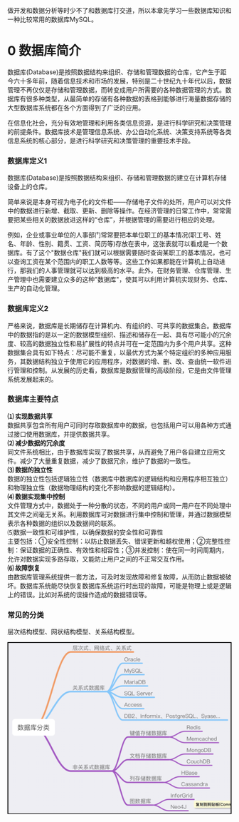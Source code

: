 做开发和数据分析等时少不了和数据库打交道，所以本章先学习一些数据库知识和一种比较常用的数据库MySQL。

# 0 数据库简介

数据库\(Database\)是按照数据结构来组织、存储和管理数据的仓库，它产生于距今六十多年前，随着信息技术和市场的发展，特别是二十世纪九十年代以后，数据管理不再仅仅是存储和管理数据，而转变成用户所需要的各种数据管理的方式。数据库有很多种类型，从最简单的存储有各种数据的表格到能够进行海量数据存储的大型数据库系统都在各个方面得到了广泛的应用。

在信息化社会，充分有效地管理和利用各类信息资源，是进行科学研究和决策管理的前提条件。数据库技术是管理信息系统、办公自动化系统、决策支持系统等各类信息系统的核心部分，是进行科学研究和决策管理的重要技术手段。

### 数据库定义1

数据库\(Database\)是按照数据结构来组织、存储和管理数据的建立在计算机存储设备上的仓库。

简单来说是本身可视为电子化的文件柜——存储电子文件的处所，用户可以对文件中的数据进行新增、截取、更新、删除等操作。在经济管理的日常工作中，常常需要把某些相关的数据放进这样的“仓库”，并根据管理的需要进行相应的处理。

例如，企业或事业单位的人事部门常常要把本单位职工的基本情况\(职工号、姓名、年龄、性别、籍贯、工资、简历等\)存放在表中，这张表就可以看成是一个数据库。有了这个"数据仓库"我们就可以根据需要随时查询某职工的基本情况，也可以查询工资在某个范围内的职工人数等等。这些工作如果都能在计算机上自动进行，那我们的人事管理就可以达到极高的水平。此外，在财务管理、仓库管理、生产管理中也需要建立众多的这种"数据库"，使其可以利用计算机实现财务、仓库、生产的自动化管理。

### 数据库定义2

严格来说，数据库是长期储存在计算机内、有组织的、可共享的数据集合。数据库中的数据指的是以一定的数据模型组织、描述和储存在一起、具有尽可能小的冗余度、较高的数据独立性和易扩展性的特点并可在一定范围内为多个用户共享。这种数据集合具有如下特点：尽可能不重复，以最优方式为某个特定组织的多种应用服务，其数据结构独立于使用它的应用程序，对数据的增、删、改、查由统一软件进行管理和控制。从发展的历史看，数据库是数据管理的高级阶段，它是由文件管理系统发展起来的。

### 数据库主要特点

**⑴ 实现数据共享**  
数据共享包含所有用户可同时存取数据库中的数据，也包括用户可以用各种方式通过接口使用数据库，并提供数据共享。  
**⑵ 减少数据的冗余度**  
同文件系统相比，由于数据库实现了数据共享，从而避免了用户各自建立应用文件。减少了大量重复数据，减少了数据冗余，维护了数据的一致性。  
**⑶ 数据的独立性**  
数据的独立性包括逻辑独立性（数据库中数据库的逻辑结构和应用程序相互独立）和物理独立性（数据物理结构的变化不影响数据的逻辑结构）。  
**⑷ 数据实现集中控制**  
文件管理方式中，数据处于一种分散的状态，不同的用户或同一用户在不同处理中其文件之间毫无关系。利用数据库可对数据进行集中控制和管理，并通过数据模型表示各种数据的组织以及数据间的联系。  
⑸数据一致性和可维护性，以确保数据的安全性和可靠性  
主要包括：①安全性控制：以防止数据丢失、错误更新和越权使用；②完整性控制：保证数据的正确性、有效性和相容性；③并发控制：使在同一时间周期内，允许对数据实现多路存取，又能防止用户之间的不正常交互作用。  
**⑹ 故障恢复**  
由数据库管理系统提供一套方法，可及时发现故障和修复故障，从而防止数据被破坏。数据库系统能尽快恢复数据库系统运行时出现的故障，可能是物理上或是逻辑上的错误。比如对系统的误操作造成的数据错误等。

### 常见的分类

层次结构模型、网状结构模型、关系结构模型。

![](/assets/database_cates.png)

